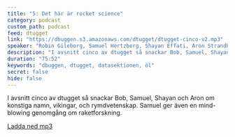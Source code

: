 ```yaml
---
title: "5: Det här är rocket science"
category: podcast
custom_path: podcast
feed: dtugget
link: "https://dbuggen.s3.amazonaws.com/dtugget/dtugget-cinco-v2.mp3"
speaker: "Robin Gileborg, Samuel Hertzberg, Shayan Effati, Aron Strandberg"
description: "I avsnitt cinco av dtugget så snackar Bob, Samuel, Shayan och Aron om konstiga namn, vikingar, och rymdvetenskap. Samuel ger även en mind-blowing genomgång om raketforskning."
duration: "75:52"
keywords: "dbuggen, dtugget, datasektionen, öl"
secret: false
hide: false
---
```

<script src="/audiojs/audio.min.js"></script>
<script>
  audiojs.events.ready(function() {
    var as = audiojs.createAll();
  });
</script>

I avsnitt cinco av dtugget så snackar Bob, Samuel, Shayan och Aron om konstiga namn, vikingar, och rymdvetenskap. Samuel ger även en mind-blowing genomgång om raketforskning.

<audio src="{{ page.link }}" preload="auto"></audio>

<p class="center">
  <a class="center" href="{{ page.link }}">Ladda ned mp3</a>
</p>

